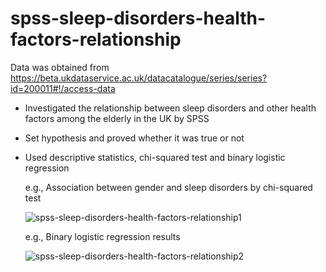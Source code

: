 # spss-sleep-disorders-health-factors-relationship
Data was obtained from https://beta.ukdataservice.ac.uk/datacatalogue/series/series?id=200011#!/access-data 
- Investigated the relationship between sleep disorders and other health factors among the elderly in the UK by SPSS
- Set hypothesis and proved whether it was true or not
- Used descriptive statistics, chi-squared test and binary logistic regression
  
  e.g., Association between gender and sleep disorders by chi-squared test

  ![spss-sleep-disorders-health-factors-relationship1](https://github.com/youngmin-jin/spss-sleep-disorders-health-factors-relationship/assets/135728064/cba64d30-66c5-4b02-83fd-552d94b158f5)    


  e.g., Binary logistic regression results
  
  ![spss-sleep-disorders-health-factors-relationship2](https://github.com/youngmin-jin/spss-sleep-disorders-health-factors-relationship/assets/135728064/f899a446-17e5-462f-b668-30648375b869)

